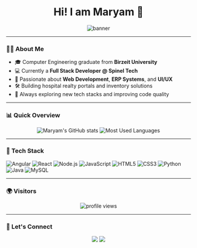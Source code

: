 <h1 align="center">Hi! I am Maryam 👋</h1>

<p align="center">
  <img src="https://raw.githubusercontent.com/maryamaltawil4/maryamaltawil4/main/assets/banner.png" alt="banner" />
</p>

---

### 👩‍💻 About Me

- 🎓 Computer Engineering graduate from **Birzeit University**  
- 💻 Currently a **Full Stack Developer @ Spinel Tech**
- 🧠 Passionate about **Web Development**, **ERP Systems**, and **UI/UX**
- 🛠️ Building hospital realty portals and inventory solutions
- 🌱 Always exploring new tech stacks and improving code quality

---

### 📊 Quick Overview

<p align="center">
  <img src="https://github-readme-stats.vercel.app/api?username=maryamaltawil4&show_icons=true&theme=tokyonight" alt="Maryam's GitHub stats"/>
  <img src="https://github-readme-stats.vercel.app/api/top-langs/?username=maryamaltawil4&layout=compact&theme=tokyonight" alt="Most Used Languages"/>
</p>

---

### 🧰 Tech Stack

![Angular](https://img.shields.io/badge/-Angular-DD0031?style=flat-square&logo=angular&logoColor=white)
![React](https://img.shields.io/badge/-React-20232A?style=flat-square&logo=react)
![Node.js](https://img.shields.io/badge/-Node.js-43853D?style=flat-square&logo=node.js&logoColor=white)
![JavaScript](https://img.shields.io/badge/-JavaScript-black?style=flat-square&logo=javascript)
![HTML5](https://img.shields.io/badge/-HTML5-E34F26?style=flat-square&logo=html5&logoColor=white)
![CSS3](https://img.shields.io/badge/-CSS3-1572B6?style=flat-square&logo=css3)
![Python](https://img.shields.io/badge/-Python-3776AB?style=flat-square&logo=python&logoColor=white)
![Java](https://img.shields.io/badge/-Java-007396?style=flat-square&logo=java&logoColor=white)
![MySQL](https://img.shields.io/badge/-MySQL-00000F?style=flat-square&logo=mysql&logoColor=white)

---

### 🌍 Visitors

<p align="center">
  <img src="https://komarev.com/ghpvc/?username=maryamaltawil4&color=brightgreen" alt="profile views"/>
</p>

---

### 🤝 Let's Connect

<p align="center">
  <a href="mailto:maryamraedaltawil@gmail.com"><img src="https://img.shields.io/badge/-Gmail-D14836?style=flat-square&logo=gmail&logoColor=white"></a>
  <a href="https://ps.linkedin.com/in/maryam-altawil-467900225"><img src="https://img.shields.io/badge/-LinkedIn-blue?style=flat-square&logo=Linkedin&logoColor=white"></a>
</p>

